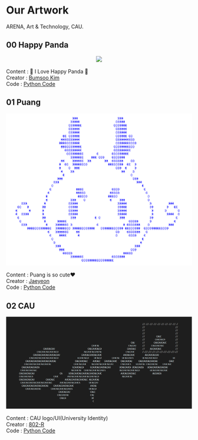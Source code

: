 # Our Artwork

ARENA, Art & Technology, CAU.

## 00 Happy Panda

<p align="center">
<img src="00-Happy-Panda/Happy-Panda.jpg">
</p>

Content : 🐼 I Love Happy Panda 🐼 <br>
Creator : [Bumsoo Kim](https://github.com/gh-BumsooKim) <br>
Code : [Python Code](00-Happy-Panda/Happy-Panda.py) <br>

## 01 Puang

<p align="center">
<img src="01-Puang/Puang.PNG">
</p>

Content : Puang is so cute❤ <br>
Creator : [Jaeyeon](https://github.com/Luna-Jaeyeon) <br>
Code : [Python Code](01-Puang/Puang.py) <br>

## 02 CAU

<p align="center">
<img src="02-CAU/CAU.jpg">
</p>

Content : CAU logo/UI(University Identity) <br>
Creator : [802-R](https://github.com/802-R) <br>
Code : [Python Code](02-CAU/CAU.py)
